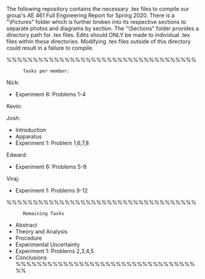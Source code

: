 The following repository contains the necessary .tex files to compile our group's AE 461 Full Engineering Report for Spring 2020.  There is a "\Pictures\" folder which is further broken into its respective sections to separate photos and diagrams by section.  The "\Sections\" folder provides a directory path for .tex files.  Edits should ONLY be made to individual .tex files within these directories.  Modifying .tex files outside of this directory could result in a failure to compile.


%%%%%%%%%%%%%%%%%%%%%%%%%%%%%%%%%%%%

          Tasks per member:       

Nick:                            
- Experiment 6: Problems 1-4     
                              
Kevin:                           
                              
                              
Josh:                            
- Introduction                   
- Apparatus                      
- Experiment 1: Problem 1,6,7,8  
                              
Edward:                          
- Experiment 6: Problems 5-8     
                              
Viraj:                           
- Experiment 1: Problems 9-12    
                              
%%%%%%%%%%%%%%%%%%%%%%%%%%%%%%%%%%%%

          Remaining Tasks         
                                 
- Abstract                       
- Theory and Analysis            
- Procedure                      
- Experimental Uncertainty       
- Experiment 1: Problems 2,3,4,5 
- Conclusions                    
%%%%%%%%%%%%%%%%%%%%%%%%%%%%%%%%%%%%
